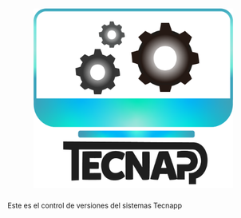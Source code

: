 <h1 align="center"><img src="public\imgs\tecnapp.png" width="400"></h1>

Este es el control de versiones del sistemas Tecnapp

